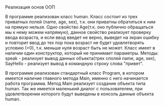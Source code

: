 Реализация основ ООП

В программе реализован класс human. Класс состоит из трех приватных полей (name, age, sex), т.к. они приватны обратиться к ним на прямую нельзя. Одно свойство Age(т.к. оно публично обращаться мы к нему можем напрямую), данное свойство реализует проверку ввода возраста, и если ввод введет не верно, выведет на экран ошибку и повторит ввод до тех пор пока возраст не будет удовлетворять условию (>0), т.к. меньше нуля возраст быть не может. Класс имеет в наличии один конструктор, который не принимает параметры. Методы: speak - реализует вывод данных объекта(трех сполей name, age, sex), SayHello - реализует вывод в командную строку слова "привет".  

В программе реализован стандартный класс Program, в котором имеется наличие главного метода Main, именно с него начинается работа программа. Метод Main реализует создание объекта типа human. Так же имеется маленький диалог с пользователем, при удовлетворении которого будут выведены в консоль данные объекта human.
